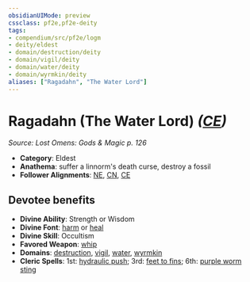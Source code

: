 ```yaml
---
obsidianUIMode: preview
cssclass: pf2e,pf2e-deity
tags:
- compendium/src/pf2e/logm
- deity/eldest
- domain/destruction/deity
- domain/vigil/deity
- domain/water/deity
- domain/wyrmkin/deity
aliases: ["Ragadahn", "The Water Lord"]
---
```

# Ragadahn (The Water Lord) *([CE](../../../Rules/traits/chaotic-evil-b1.md))*  
*Source: Lost Omens: Gods & Magic p. 126*  

- **Category**: Eldest
- **Anathema**: suffer a linnorm's death curse, destroy a fossil
- **Follower Alignments**: [NE](../../../Rules/traits/neutral-evil-b1.md), [CN](../../../Rules/traits/chaotic-neutral-b1.md), [CE](../../../Rules/traits/chaotic-evil-b1.md)

## Devotee benefits

- **Divine Ability**: Strength or Wisdom
- **Divine Font**: [harm](../../spells/harm.md) or [heal](../../spells/heal.md)
- **Divine Skill**: Occultism
- **Favored Weapon**: [whip](../../equipment/items/whip.md)
- **Domains**: [destruction](../domains.md#Destruction), [vigil](../domains.md#Vigil), [water](../domains.md#Water), [wyrmkin](../domains.md#Wyrmkin)
- **Cleric Spells**: 1st: [hydraulic push](../../spells/hydraulic-push.md); 3rd: [feet to fins](../../spells/feet-to-fins.md); 6th: [purple worm sting](../../spells/purple-worm-sting.md)